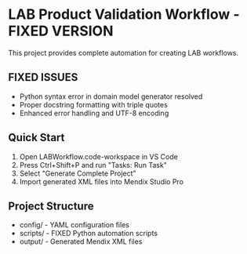 # LAB Product Validation Workflow - FIXED VERSION 
 
This project provides complete automation for creating LAB workflows. 
 
## FIXED ISSUES 
- Python syntax error in domain model generator resolved 
- Proper docstring formatting with triple quotes 
- Enhanced error handling and UTF-8 encoding 
 
## Quick Start 
1. Open LABWorkflow.code-workspace in VS Code 
2. Press Ctrl+Shift+P and run "Tasks: Run Task" 
3. Select "Generate Complete Project" 
4. Import generated XML files into Mendix Studio Pro 
 
## Project Structure 
- config/ - YAML configuration files 
- scripts/ - FIXED Python automation scripts 
- output/ - Generated Mendix XML files 
